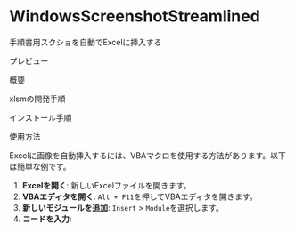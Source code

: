 # WindowsScreenshotStreamlined
手順書用スクショを自動でExcelに挿入する

プレビュー

概要

xlsmの開発手順

インストール手順

使用方法

Excelに画像を自動挿入するには、VBAマクロを使用する方法があります。以下は簡単な例です。

1. **Excelを開く**: 新しいExcelファイルを開きます。
2. **VBAエディタを開く**: `Alt + F11`を押してVBAエディタを開きます。
3. **新しいモジュールを追加**: `Insert` > `Module`を選択します。
4. **コードを入力**: